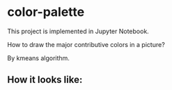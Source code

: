 # color-palette
This project is implemented in Jupyter Notebook.

How to draw the major contributive colors in a picture?

By kmeans algorithm.

## How it looks like:

